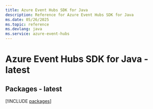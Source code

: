 ```yaml
---
title: Azure Event Hubs SDK for Java
description: Reference for Azure Event Hubs SDK for Java
ms.date: 05/26/2025
ms.topic: reference
ms.devlang: java
ms.service: azure-event-hubs
---
```

# Azure Event Hubs SDK for Java - latest
## Packages - latest
[!INCLUDE [packages](event-hubs-index.md)]